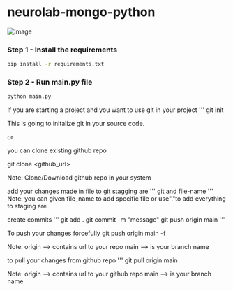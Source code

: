 # neurolab-mongo-python

![image](https://user-images.githubusercontent.com/57321948/196933065-4b16c235-f3b9-4391-9cfe-4affcec87c35.png)

### Step 1 - Install the requirements

```bash
pip install -r requirements.txt
```

### Step 2 - Run main.py file

```bash
python main.py
```
If you are starting a project and you want to use git in your project
'''
git init

This is going to initalize git in your source code.

or 

you can clone existing github repo

git clone <github_url>

Note: Clone/Download github repo in your system

add your changes made in file to git stagging are
'''
git and file-name
'''
Note: you can given file_name to add specific file or use"."to add everything to staging are

create commits
'''
git add .
git commit -m "message"
git push origin main
'''

To push your changes forcefully
git push origin main -f

Note: origin --> contains url to your repo
main --> is your branch name

to pull your changes from github repo
'''
git pull origin main

Note: origin --> contains url to your github repo main --> is your branch name

